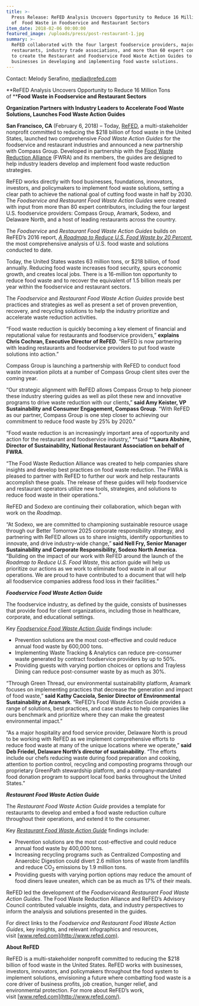 ```yaml
---
title: >-
  Press Release: ReFED Analysis Uncovers Opportunity to Reduce 16 Million Tons
  of  Food Waste in Foodservice and Restaurant Sectors
item_date: 2018-02-06 00:00:00  
featured_image: /uploads/press/post-restaurant-1.jpg
summary: >-
  ReFED collaborated with the four largest foodservice providers, major
  restaurants, industry trade associations, and more than 60 expert contributors
  to create the Restaurant and Foodservice Food Waste Action Guides to support
  businesses in developing and implementing food waste solutions.
---
```



Contact: Melody Serafino,&nbsp;[media@refed.com](mailto:melody@thenumber29.com)

**ReFED Analysis Uncovers Opportunity to Reduce 16 Million Tons of&nbsp;****Food Waste in Foodservice and Restaurant Sectors**

**Organization Partners with Industry Leaders to Accelerate Food Waste Solutions, Launches Food Waste Action Guides**

**San Francisco, CA&nbsp;**(February 6, 2018) – Today,&nbsp;[ReFED](http://www.refed.com), a multi-stakeholder nonprofit committed to reducing the $218 billion of food waste in the United States, launched two comprehensive *Food Waste Action Guides* for the foodservice and restaurant industries and announced a new partnership with Compass Group. Developed in partnership with the&nbsp;[Food Waste Reduction Alliance](http://www.foodwastealliance.org/) (FWRA) and its members, the guides are designed to help industry leaders develop and implement food waste reduction strategies.

ReFED works directly with food businesses, foundations, innovators, investors, and policymakers to implement food waste solutions, setting a clear path to achieve the national goal of cutting food waste in half by 2030. The *Foodservice and Restaurant Food Waste Action Guides* were created with input from more than 80 expert contributors, including the four largest U.S. foodservice providers: Compass Group, Aramark, Sodexo, and Delaware North, and a host of leading restaurants across the country.

The *Foodservice* and *Restaurant Food Waste Action Guides* builds on ReFED’s 2016 report,&nbsp;[*A Roadmap to Reduce U.S. Food Waste by 20 Percent*](http://refed.com/roadmap), the most comprehensive analysis of U.S. food waste and solutions conducted to date.

Today, the United States wastes 63 million tons, or $218 billion, of food annually. Reducing food waste increases food security, spurs economic growth, and creates local jobs. There is a 16-million ton opportunity to reduce food waste and to recover the equivalent of 1.5 billion meals per year within the foodservice and restaurant sectors.

The *Foodservice* and *Restaurant Food Waste Action Guides* provide best practices and strategies as well as present a set of proven prevention, recovery, and recycling solutions to help the industry prioritize and accelerate waste reduction activities.

“Food waste reduction is quickly becoming a key element of financial and reputational value for restaurants and foodservice providers,” **explains** **Chris Cochran, Executive Director of ReFED**. “ReFED is now partnering with leading restaurants and foodservice providers to put food waste solutions into action.”

Compass Group is launching a partnership with ReFED to conduct food waste innovation pilots at a number of Compass Group client sites over the coming year.

“Our strategic alignment with ReFED allows Compass Group to help pioneer these industry steering guides as well as pilot these new and innovative programs to drive waste reduction with our clients,” **said Amy Keister, VP Sustainability and Consumer Engagement, Compass Group**. “With ReFED as our partner, Compass Group is one step closer to achieving our commitment to reduce food waste by 25% by 2020.”

“Food waste reduction is an increasingly important area of opportunity and action for the restaurant and foodservice industry,” **said&nbsp;****Laura Abshire, Director of Sustainability, National Restaurant Association on behalf of FWRA**.

“The Food Waste Reduction Alliance was created to help companies share insights and develop best practices on food waste reduction. The FWRA is pleased to partner with ReFED to further our work and help restaurants accomplish these goals. The release of these guides will help foodservice and restaurant operators utilize new tools, strategies, and solutions to reduce food waste in their operations.”

ReFED and Sodexo are continuing their collaboration, which began with work on the *Roadmap*.

“At Sodexo, we are committed to championing sustainable resource usage through our Better Tomorrow 2025 corporate responsibility strategy, and partnering with ReFED allows us to share insights, identify opportunities to innovate, and drive industry-wide change,” **said Nell Fry, Senior Manager Sustainability and Corporate Responsibility, Sodexo North America.** “Building on the impact of our work with ReFED around the launch of the *Roadmap to Reduce U.S. Food Waste*, this action guide will help us prioritize our actions as we work to eliminate food waste in all our operations. We are proud to have contributed to a document that will help all foodservice companies address food loss in their facilities.”

***Foodservice Food Waste Action Guide***

The foodservice industry, as defined by the guide, consists of businesses that provide food for client organizations, including those in healthcare, corporate, and educational settings.

Key&nbsp;[*Foodservice Food Waste Action Guide*](http://refed.com/foodservice) findings include:

* Prevention solutions are the most cost-effective and could reduce annual food waste by 600,000 tons.
* Implementing Waste Tracking & Analytics can reduce pre-consumer waste generated by contract foodservice providers by up to 50%.
* Providing guests with varying portion choices or options and Trayless Dining can reduce post-consumer waste by as much as 30%.

“Through Green Thread, our environmental sustainability platform, Aramark focuses on implementing practices that decrease the generation and impact of food waste,” **said** **Kathy Cacciola, Senior Director of Environmental Sustainability at Aramark**. “ReFED’s Food Waste Action Guide provides a range of solutions, best practices, and case studies to help companies like ours benchmark and prioritize where they can make the greatest environmental impact.”

“As a major hospitality and food service provider, Delaware North is proud to be working with ReFED as we implement comprehensive efforts to reduce food waste at many of the unique locations where we operate,”&nbsp;**said Deb Friedel, Delaware North’s director of sustainability**. “The efforts include our chefs reducing waste during food preparation and cooking, attention to portion control, recycling and composting programs through our proprietary GreenPath stewardship platform, and a company-mandated food donation program to support local food banks throughout the United States.”

***Restaurant Food Waste Action Guide***

The *Restaurant Food Waste Action Guide* provides a template for restaurants to develop and embed a food waste reduction culture throughout their operations, and extend it to the consumer.

Key&nbsp;[*Restaurant Food Waste Action Guide*](http://refed.com/restaurant) findings include:

* Prevention solutions are the most cost-effective and could reduce annual food waste by 400,000 tons.
* Increasing recycling programs such as Centralized Composting and Anaerobic Digestion could divert 2.6 million tons of waste from landfills and reduce CO<sub>2</sub> emissions by 1.9 million tons.
* Providing guests with varying portion options may reduce the amount of food diners leave uneaten, which can be as much as 17% of their meals.

ReFED led the development of the *Foodservice*and *Restaurant Food Waste Action Guides*. The Food Waste Reduction Alliance and ReFED’s Advisory Council contributed valuable insights, data, and industry perspectives to inform the analysis and solutions presented in the guides.<u><span style="font-size:14.0pt"><span style="font-family:Calibri"><span style="color:blue"></span></span></span></u>

For direct links to the *Foodservice and Restaurant Food Waste Action Guides*, key insights, and relevant infographics and resources, visit&nbsp;[www.refed.com](http://www.refed.com).

**About ReFED**

ReFED is a multi-stakeholder nonprofit committed to reducing the $218 billion of food waste in the United States. ReFED works with businesses, investors, innovators, and policymakers throughout the food system to implement solutions, envisioning a future where combatting food waste is a core driver of business profits, job creation, hunger relief, and environmental protection. For more about ReFED’s work, visit&nbsp;[www.refed.com](http://www.refed.com/).